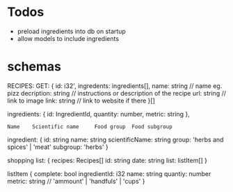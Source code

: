 # Todos
 - preload ingredients into db on startup
 - allow models to include ingredients

# schemas

RECIPES:
GET:
{
    id: i32',
    ingredents: ingredients[], 
    name: string // name eg. pizz
    decription: string // instructions or description of the recipe
    url: string // link to image
    link: string // link to website if there
}[]

ingredients:
{
    id: IngredientId, 
    quantity: number, 
    metric: string
},

	Name 	Scientific name 	Food group 	Food subgroup 
ingredient:
{
    id: string
    name: string
    scientificName: string
    group: 'herbs and spices' | 'meat'
    subgroup: 'herbs'
    <!-- names: {
        english: string
        fr: string
        nl: string
    }, -->
    <!-- url?: string -->
}

shopping list:
{
    recipes: Recipes[]
    id: string
    date: string
    list: listItem[]
}

listItem {
    complete: bool
    ingredientId: i32
    name: string
    quantiy: number
    metric: string // 'ammount' | 'handfuls' | 'cups'
}

